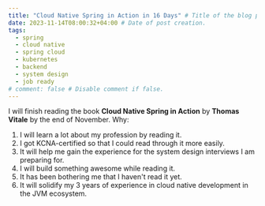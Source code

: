 ```yaml
---
title: "Cloud Native Spring in Action in 16 Days" # Title of the blog post.
date: 2023-11-14T08:00:32+04:00 # Date of post creation.
tags:
  - spring
  - cloud native
  - spring cloud
  - kubernetes
  - backend
  - system design
  - job ready
# comment: false # Disable comment if false.
---
```


I will finish reading the book **Cloud Native Spring in Action** by **Thomas Vitale** by the end of November. Why:
1. I will learn a lot about my profession by reading it.
2. I got KCNA-certified so that I could read through it more easily.
3. It will help me gain the experience for the system design interviews I am preparing for.
4. I will build something awesome while reading it.
5. It has been bothering me that I haven't read it yet.
6. It will solidify my 3 years of experience in cloud native development in the JVM ecosystem.
